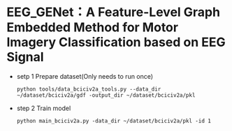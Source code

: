 # EEG_GENet：A Feature-Level Graph Embedded Method for Motor Imagery Classification based on EEG Signal 
* setp 1 Prepare dataset(Only needs to run once)
   
    `python tools/data_bciciv2a_tools.py --data_dir ~/dataset/bciciv2a/gdf -output_dir ~/dataset/bciciv2a/pkl`
* step 2 Train model 
  
    `python main_bciciv2a.py -data_dir ~/dataset/bciciv2a/pkl -id 1`
